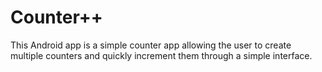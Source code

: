 # Counter++

This Android app is a simple counter app allowing the user to create multiple counters and quickly increment them through a simple interface.
